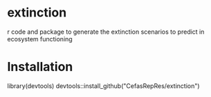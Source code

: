 # extinction
r code and package to generate the extinction scenarios to predict in ecosystem functioning

# Installation 
library(devtools)
devtools::install_github("CefasRepRes/extinction")
